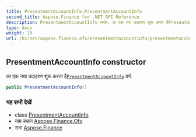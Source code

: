 ```yaml
---
title: PresentmentAccountInfo.PresentmentAccountInfo
second_title: Aspose.Finance for .NET API Reference
description: PresentmentAccountInfo नर्मत. क एक नय उदहरण शुरू करत हैPresentmentAccountInfo वर्ग.
type: docs
weight: 10
url: /hi/net/aspose.finance.ofx/presentmentaccountinfo/presentmentaccountinfo/
---
```

## PresentmentAccountInfo constructor

का एक नया उदाहरण शुरू करता है[`PresentmentAccountInfo`](../) वर्ग.

```csharp
public PresentmentAccountInfo()
```

### यह सभी देखें

* class [PresentmentAccountInfo](../)
* नाम स्थान [Aspose.Finance.Ofx](../../presentmentaccountinfo/)
* सभा [Aspose.Finance](../../../)


